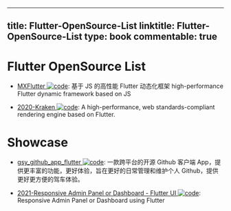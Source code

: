 
---
title: Flutter-OpenSource-List
linktitle: Flutter-OpenSource-List
type: book
commentable: true
---

# Flutter OpenSource List

- [MXFlutter ![code](https://ng-tech.icu/assets/code.svg)](https://github.com/TGIF-iMatrix/MXFlutter): 基于 JS 的高性能 Flutter 动态化框架 high-performance Flutter dynamic framework based on JS

- [2020-Kraken ![code](https://ng-tech.icu/assets/code.svg)](https://github.com/openkraken/kraken): A high-performance, web standards-compliant rendering engine based on Flutter.

# Showcase

- [gsy_github_app_flutter ![code](https://ng-tech.icu/assets/code.svg)](https://github.com/CarGuo/gsy_github_app_flutter): 一款跨平台的开源 Github 客户端 App，提供更丰富的功能，更好体验，旨在更好的日常管理和维护个人 Github，提供更好更方便的驾车体验。

- [2021-Responsive Admin Panel or Dashboard - Flutter UI ![code](https://ng-tech.icu/assets/code.svg)](https://github.com/abuanwar072/Flutter-Responsive-Admin-Panel-or-Dashboard): Responsive Admin Panel or Dashboard using Flutter

    